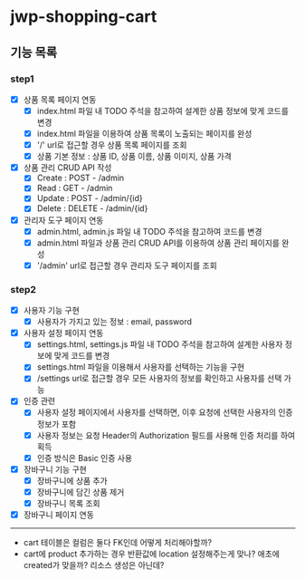 # jwp-shopping-cart

## 기능 목록
### step1
- [x] 상품 목록 페이지 연동
  - [x] index.html 파일 내 TODO 주석을 참고하여 설계한 상품 정보에 맞게 코드를 변경
  - [x] index.html 파일을 이용하여 상품 목록이 노출되는 페이지를 완성
  - [x] '/' url로 접근할 경우 상품 목록 페이지를 조회
  - [x] 상품 기본 정보 : 상품 ID, 상품 이름, 상품 이미지, 상품 가격

- [x] 상품 관리 CRUD API 작성
  - [x] Create : POST - /admin
  - [x] Read : GET - /admin
  - [x] Update : POST - /admin/{id}
  - [x] Delete : DELETE - /admin/{id}

- [x] 관리자 도구 페이지 연동
  - [x] admin.html, admin.js 파일 내 TODO 주석을 참고하여 코드를 변경
  - [x] admin.html 파일과 상품 관리 CRUD API를 이용하여 상품 관리 페이지를 완성
  - [x] '/admin' url로 접근할 경우 관리자 도구 페이지를 조회

### step2
- [x] 사용자 기능 구현
  - [x] 사용자가 가지고 있는 정보 : email, password
  
- [x] 사용자 설정 페이지 연동
  - [x] settings.html, settings.js 파일 내 TODO 주석을 참고하여 설계한 사용자 정보에 맞게 코드를 변경
  - [x] settings.html 파일을 이용해서 사용자를 선택하는 기능을 구현
  - [x] /settings url로 접근할 경우 모든 사용자의 정보를 확인하고 사용자를 선택 가능

- [x] 인증 관련
  - [x] 사용자 설정 페이지에서 사용자를 선택하면, 이후 요청에 선택한 사용자의 인증 정보가 포함
  - [x] 사용자 정보는 요청 Header의 Authorization 필드를 사용해 인증 처리를 하여 획득
  - [x] 인증 방식은 Basic 인증 사용

- [x] 장바구니 기능 구현
  - [x] 장바구니에 상품 추가
  - [x] 장바구니에 담긴 상품 제거
  - [x] 장바구니 목록 조회

- [x] 장바구니 페이지 연동

---
- cart 테이블은 컬럼은 둘다 FK인데 어떻게 처리해야할까?
- cart에 product 추가하는 경우 반환값에 location 설정해주는게 맞나? 애초에 created가 맞을까? 리소스 생성은 아닌데?
